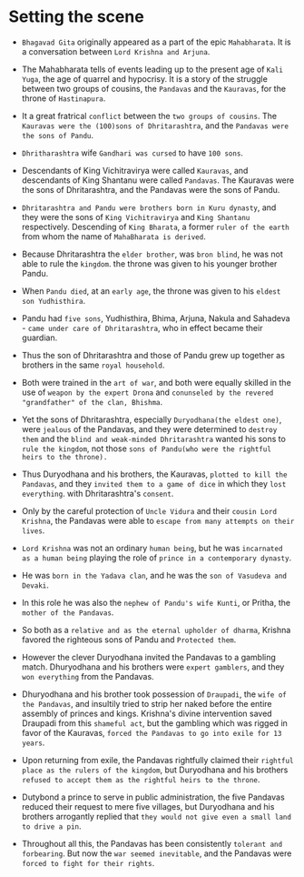 # Setting the scene

- `Bhagavad Gita` originally appeared as a part of the epic `Mahabharata`. It is a conversation between `Lord Krishna and Arjuna`.
- The Mahabharata tells of events leading up to the present age of `Kali Yuga`, the age of quarrel and hypocrisy. It is a story of the struggle between two groups of cousins, the `Pandavas` and the `Kauravas`, for the throne of `Hastinapura`.
- It a great fratrical `conflict` between the `two groups of cousins`. The `Kauravas were the (100)sons of Dhritarashtra`, and the `Pandavas were the sons of Pandu`.
- `Dhritharashtra` wife `Gandhari was cursed` to have `100 sons`.

- Descendants of King Vichitravirya were called `Kauravas`, and descendants of King Shantanu were called `Pandavas`. The Kauravas were the sons of Dhritarashtra, and the Pandavas were the sons of Pandu.
- `Dhritarashtra and Pandu were brothers born in Kuru dynasty`, and they were the sons of `King Vichitravirya` and `King Shantanu` respectively. Descending of `King Bharata`, a former `ruler of the earth` from whom the name of `MahaBharata is derived`. 
- Because Dhritarashtra the `elder brother`, was `bron blind`, he was not able to rule the `kingdom`. the throne was given to his younger brother Pandu. 

- When `Pandu died`, at an `early age`, the throne was given to his `eldest son Yudhisthira`.
- Pandu had `five sons`, Yudhisthira, Bhima, Arjuna, Nakula and Sahadeva - `came under care of Dhritarashtra`, who in effect became their guardian. 
- Thus the son of Dhritarashtra and those of Pandu grew up together as brothers in the same `royal household`.
- Both were trained in the `art of war`, and both were equally skilled in the use of `weapon by the expert Drona` and `conunseled by the revered "grandfather" of the clan, Bhishma`.

- Yet the sons of Dhritarashtra, especially `Duryodhana(the eldest one)`, were `jealous` of the Pandavas, and they were determined to `destroy them` and the `blind and weak-minded Dhritarashtra` wanted his sons to `rule the kingdom`, not those `sons of Pandu(who were the rightful heirs to the throne).`
- Thus Duryodhana and his brothers, the Kauravas, `plotted to kill the Pandavas`, and they `invited them to a game of dice` in which they `lost everything`. with Dhritarashtra's `consent`. 
- Only by the careful protection of `Uncle Vidura` and their `cousin Lord Krishna`, the Pandavas were able to `escape from many attempts on their lives`.

- `Lord Krishna` was not an ordinary `human being`, but he was `incarnated as a human being` playing the role of `prince in a contemporary dynasty`.
- He was `born in the Yadava clan`, and he was the `son of Vasudeva and Devaki`.
- In this role he was also the `nephew of Pandu's wife Kunti`, or Pritha, the `mother of the Pandavas`.
- So both as a `relative and as the eternal upholder of dharma`, Krishna favored the righteous sons of Pandu and `Protected them`.

- However the clever Duryodhana invited the Pandavas to a gambling match. Dhuryodhana and his brothers were `expert gamblers`, and they `won everything` from the Pandavas.
- Dhuryodhana and his brother took possession of `Draupadi`, the `wife of the Pandavas`, and insultily tried to strip her naked before the entire assembly of princes and kings. Krishna's divine intervention saved Draupadi from this `shameful act`, but the gambling which was rigged in favor of the Kauravas, `forced the Pandavas to go into exile for 13 years`.

- Upon returning from exile, the Pandavas rightfully claimed their `rightful place as the rulers of the kingdom`, but Duryodhana and his brothers `refused to accept them as the rightful heirs to the throne`. 
- Dutybond a prince to serve in public administration, the five Pandavas reduced their request to mere five villages, but Duryodhana and his brothers arrogantly replied that `they would not give even a small land to drive a pin`.

- Throughout all this, the Pandavas has been consistently `tolerant and forbearing`. But now the `war seemed inevitable`, and the Pandavas were `forced to fight for their rights`.
